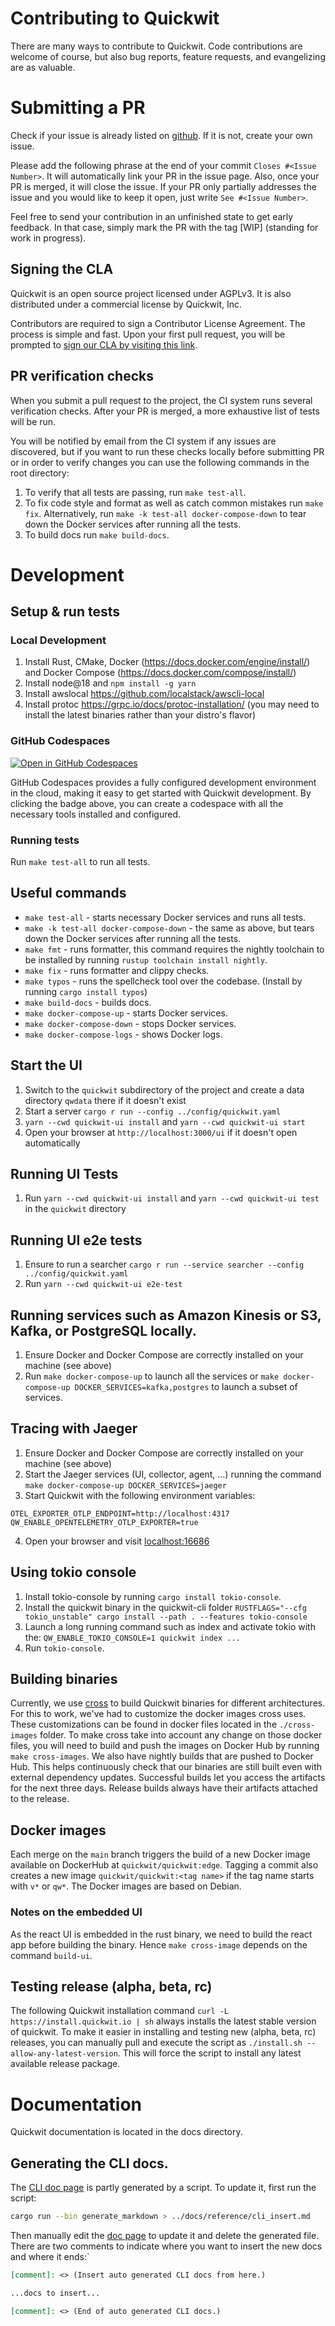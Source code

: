 # Contributing to Quickwit
There are many ways to contribute to Quickwit.
Code contributions are welcome of course, but also
bug reports, feature requests, and evangelizing are as valuable.

# Submitting a PR
Check if your issue is already listed on [github](https://github.com/quickwit-oss/quickwit/issues).
If it is not, create your own issue.

Please add the following phrase at the end of your commit `Closes #<Issue Number>`.
It will automatically link your PR in the issue page. Also, once your PR is merged, it will
close the issue. If your PR only partially addresses the issue and you would like to
keep it open, just write `See #<Issue Number>`.

Feel free to send your contribution in an unfinished state to get early feedback.
In that case, simply mark the PR with the tag [WIP] (standing for work in progress).

## Signing the CLA
Quickwit is an open source project licensed under AGPLv3.
It is also distributed under a commercial license by Quickwit, Inc.

Contributors are required to sign a Contributor License Agreement.
The process is simple and fast. Upon your first pull request, you will be prompted to
[sign our CLA by visiting this link](https://cla-assistant.io/quickwit-oss/quickwit).

## PR verification checks
When you submit a pull request to the project, the CI system runs several verification checks. After your PR is merged, a more exhaustive list of tests will be run.

You will be notified by email from the CI system if any issues are discovered, but if you want to run these checks locally before submitting PR or in order to verify changes you can use the following commands in the root directory:
1. To verify that all tests are passing, run `make test-all`.
2. To fix code style and format as well as catch common mistakes run `make fix`. Alternatively, run `make -k test-all docker-compose-down` to tear down the Docker services after running all the tests.
3. To build docs run `make build-docs`.

# Development

## Setup & run tests

### Local Development

1. Install Rust, CMake, Docker (https://docs.docker.com/engine/install/) and Docker Compose (https://docs.docker.com/compose/install/)
2. Install node@18 and `npm install -g yarn`
3. Install awslocal https://github.com/localstack/awscli-local
4. Install protoc https://grpc.io/docs/protoc-installation/ (you may need to install the latest binaries rather than your distro's flavor)

### GitHub Codespaces

[![Open in GitHub Codespaces](https://github.com/codespaces/badge.svg)](https://codespaces.new/quickwit-oss/quickwit?devcontainer_path=.devcontainer/devcontainer.json)

GitHub Codespaces provides a fully configured development environment in the cloud, making it easy to get started with Quickwit development. By clicking the badge above, you can create a codespace with all the necessary tools installed and configured.

### Running tests
Run `make test-all` to run all tests.

## Useful commands
* `make test-all` - starts necessary Docker services and runs all tests.
* `make -k test-all docker-compose-down` - the same as above, but tears down the Docker services after running all the tests.
* `make fmt` - runs formatter, this command requires the nightly toolchain to be installed by running `rustup toolchain install nightly`.
* `make fix` - runs formatter and clippy checks.
* `make typos` - runs the spellcheck tool over the codebase. (Install by running `cargo install typos`)
* `make build-docs` - builds docs.
* `make docker-compose-up` - starts Docker services.
* `make docker-compose-down` - stops Docker services.
* `make docker-compose-logs` - shows Docker logs.

## Start the UI
1. Switch to the `quickwit` subdirectory of the project and create a data directory `qwdata` there if it doesn't exist
2. Start a server `cargo r run --config ../config/quickwit.yaml`
3. `yarn --cwd quickwit-ui install` and `yarn --cwd quickwit-ui start`
4. Open your browser at `http://localhost:3000/ui` if it doesn't open automatically

## Running UI Tests
1. Run `yarn --cwd quickwit-ui install` and `yarn --cwd quickwit-ui test` in the `quickwit` directory

## Running UI e2e tests
1. Ensure to run a searcher `cargo r run --service searcher --config ../config/quickwit.yaml`
2. Run `yarn --cwd quickwit-ui e2e-test`

## Running services such as Amazon Kinesis or S3, Kafka, or PostgreSQL locally.
1. Ensure Docker and Docker Compose are correctly installed on your machine (see above)
2. Run `make docker-compose-up` to launch all the services or `make docker-compose-up DOCKER_SERVICES=kafka,postgres` to launch a subset of services.

## Tracing with Jaeger
1. Ensure Docker and Docker Compose are correctly installed on your machine (see above)
2. Start the Jaeger services (UI, collector, agent, ...) running the command `make docker-compose-up DOCKER_SERVICES=jaeger`
3. Start Quickwit with the following environment variables:
   
```
OTEL_EXPORTER_OTLP_ENDPOINT=http://localhost:4317
QW_ENABLE_OPENTELEMETRY_OTLP_EXPORTER=true
```

4. Open your browser and visit [localhost:16686](http://localhost:16686/)

## Using tokio console
1. Install tokio-console by running `cargo install tokio-console`.
2. Install the quickwit binary in the quickwit-cli folder `RUSTFLAGS="--cfg tokio_unstable" cargo install --path . --features tokio-console`
3. Launch a long running command such as index and activate tokio with the: `QW_ENABLE_TOKIO_CONSOLE=1 quickwit index ...`
4. Run `tokio-console`.

## Building binaries

Currently, we use [cross](https://github.com/rust-embedded/cross) to build Quickwit binaries for different architectures.
For this to work, we've had to customize the docker images cross uses. These customizations can be found in docker files located in the `./cross-images` folder. To make cross take into account any change on those
docker files, you will need to build and push the images on Docker Hub by running `make cross-images`.
We also have nightly builds that are pushed to Docker Hub. This helps continuously check that our binaries are still built even with external dependency updates. Successful builds let you access the artifacts for the next three days. Release builds always have their artifacts attached to the release.

## Docker images

Each merge on the `main` branch triggers the build of a new Docker image available on DockerHub at `quickwit/quickwit:edge`. Tagging a commit also creates a new image `quickwit/quickwit:<tag name>` if the tag name starts with `v*` or `qw*`. The Docker images are based on Debian.

### Notes on the embedded UI
As the react UI is embedded in the rust binary, we need to build the react app before building the binary. Hence `make cross-image` depends on the command `build-ui`.

## Testing release (alpha, beta, rc)

The following Quickwit installation command `curl -L https://install.quickwit.io | sh` always installs the latest stable version of quickwit. To make it easier in installing and testing new (alpha, beta, rc) releases, you can manually pull and execute the script as `./install.sh --allow-any-latest-version`. This will force the script to install any latest available release package.


# Documentation

Quickwit documentation is located in the docs directory.

## Generating the CLI docs.

The [CLI doc page](docs/reference/cli.md) is partly generated by a script.
To update it, first run the script:
```bash
cargo run --bin generate_markdown > ../docs/reference/cli_insert.md
```

Then manually edit the [doc page](docs/reference/cli.md) to update it and delete the generated file.
There are two comments to indicate where you want to insert the new docs and where it ends:`
```markdown
[comment]: <> (Insert auto generated CLI docs from here.)

...docs to insert...

[comment]: <> (End of auto generated CLI docs.)
```
